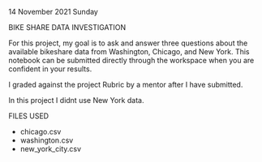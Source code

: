 14 November 2021 Sunday

 BIKE SHARE DATA INVESTIGATION 

For this project, my goal is to ask and answer three questions about the available bikeshare data from Washington, Chicago, and New York. This notebook can be submitted directly through the workspace when you are confident in your results.

I graded against the project Rubric by a mentor after I have submitted.

In this project I didnt use New York data. 

 FILES USED 

* chicago.csv
* washington.csv
* new_york_city.csv




